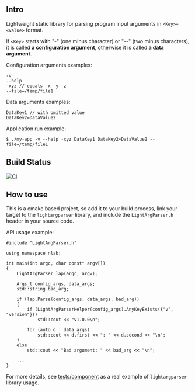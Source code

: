 ## Intro

Lightweight static library for parsing program input arguments in `<Key>=<Value>` format. 

If `<Key>` starts with "-" (one minus character) or "--" (two minus characters), it is called **a configuration argument**, otherwise it is called **a data argument**.

Configuration arguments examples:
```
-v
--help
-xyz // equals -x -y -z
--file=/temp/file1
```
Data arguments examples:
```
DataKey1 // with omitted value
DataKey2=DataValue2
```
Application run example:
```
$ ./my-app -v --help -xyz DataKey1 DataKey2=DataValue2 --file=/temp/file1
```
## Build Status
[![CI](https://github.com/nkh-lab/light-arg-parser/actions/workflows/ci.yml/badge.svg)](https://github.com/nkh-lab/light-arg-parser/actions/workflows/ci.yml)

## How to use
This is a cmake based project, so add it to your build process, link your target to the `lightargparser` library, and include the `LightArgParser.h` header in your source code.

API usage example:
```
#include "LightArgParser.h"

using namespace nlab;

int main(int argc, char const* argv[])
{
    LightArgParser lap(argc, argv);

    Args_t config_args, data_args;
    std::string bad_arg;

    if (lap.Parse(config_args, data_args, bad_arg))
    {
        if (LightArgParserHelper(config_args).AnyKeyExists({"v", "version"}))
            std::cout << "v1.0.0\n";

        for (auto d : data_args)
            std::cout << d.first << ": " << d.second << "\n";
    }
    else
        std::cout << "Bad argument: " << bad_arg << "\n";

    ...    
}
```
For more details, see [tests/component](tests/component) as a real example of `lightargparser` library usage.
